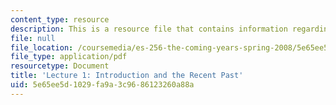 ```yaml
---
content_type: resource
description: This is a resource file that contains information regarding lecture 1.
file: null
file_location: /coursemedia/es-256-the-coming-years-spring-2008/5e65ee5d1029fa9a3c9686123260a88a_MITES_256S08_Lec01.pdf
file_type: application/pdf
resourcetype: Document
title: 'Lecture 1: Introduction and the Recent Past'
uid: 5e65ee5d-1029-fa9a-3c96-86123260a88a
---
```

